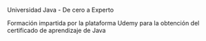 Universidad Java - De cero a Experto

Formación impartida por la plataforma Udemy para la obtención del certificado de aprendizaje de Java
